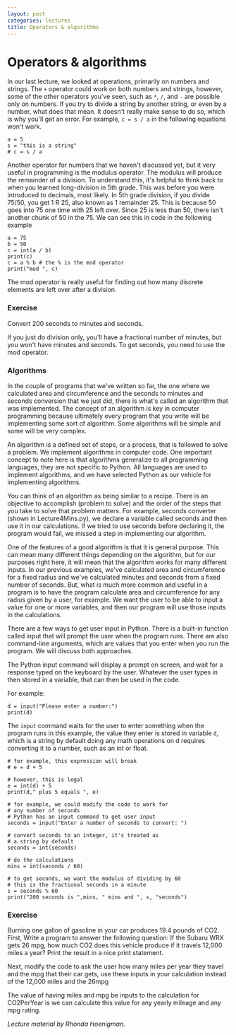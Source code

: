```yaml
---
layout: post
categories: lectures
title: Operators & algorithms
---
```


# Operators & algorithms

In our last lecture, we looked at operations, primarily on numbers and
strings. The `+` operator could work on both numbers and strings, however,
some of the other operators you've seen, such as `*`, `/`, and `-` are possible
only on numbers. If you try to divide a string by another string, or even
by a number, what does that mean. It doesn't really make sense to do so,
which is why you'll get an error. For example, `c = s / a` in the following
equations won't work.

    a = 5
    s = "this is a string"
    # c = s / a

Another operator for numbers that we haven't discussed yet, but it very
useful in programming is the modulus operator. The modulus will produce
the remainder of a division. To understand this, it's helpful to think
back to when you learned long-division in 5th grade. This was before
you were introduced to decimals, most likely. In 5th grade division,
if you divide 75/50, you get 1 R 25, also known as 1 remainder 25. This
is because 50 goes into 75 one time with 25 left over. Since 25 is less
than 50, there isn't another chunk of 50 in the 75. We can see this in
code in the following example


    a = 75
    b = 50
    c = int(a / b)
    print(c)
    c = a % b # the % is the mod operator
    print("mod ", c)

The mod operator is really useful for finding out how many discrete
elements are left over after a division.

### Exercise

Convert 200 seconds to minutes and seconds.

If you just do division only, you'll have a fractional number of minutes,
but you won't have minutes and seconds. To get seconds, you need to use
the mod operator.

### Algorithms

In the couple of programs that we've written so far, the one where we
calculated area and circumference and the seconds to minutes and seconds
conversion that we just did, there is what's called an algorithm that
was implemented. The concept of an algorithm is key in computer programming
because ultimately every program that you write will be implementing
some sort of algorithm. Some algorithms will be simple and some will be
very complex.

An algorithm is a defined set of steps, or a process, that is followed
to solve a problem. We implement algorithms in computer code. One
important concept to note here is that algorithms generalize to all
programming languages, they are not specific to Python. All languages
are used to implement algorithms, and we have selected Python as
our vehicle for implementing algorithms.

You can think of an algorithm as being similar to a recipe. There is an
objective to accomplish (problem to solve) and the order of the steps that you
take to solve that problem matters. For example, seconds converter (shown
in Lecture4Mins.py), we declare a variable called seconds and then use it
in our calculations. If we tried to use seconds before declaring it, the
program would fail, we missed a step in implementing our algorithm.

One of the features of a good algorithm is that it is general purpose. This
can mean many different things depending on the algorithm, but for our
purposes right here, it will mean that the algorithm works for many
different inputs. In our previous examples, we've calculated area and
circumference for a fixed radius and we've calculated minutes and seconds
from a fixed number of seconds. But, what is much more common and useful
in a program is to have the program calculate area and circumference for
any radius given by a user, for example. We want the user to be able to
input a value for one or more variables, and then our program will use
those inputs in the calculations.

There are a few ways to get user input in Python. There is a built-in
function called input that will prompt the user when the program runs.
There are also command-line arguments, which are values that you enter
when you run the program. We will discuss both approaches.

The Python input command will display a prompt on screen, and wait for
a response typed on the keyboard by the user. Whatever the user types
in then stored in a variable, that can then be used in the code.

For example:

    d = input("Please enter a number:")
    print(d)

The `input` command waits for the user to enter something when the program runs
in this example, the value they enter is stored in variable `d`, which is a string by default
doing any math operations on d requires converting it to a number, such as an int or float.

    # for example, this expression will break
    # e = d + 5

    # however, this is legal
    e = int(d) + 5
    print(d," plus 5 equals ", e)

    # for example, we could modify the code to work for
    # any number of seconds
    # Python has an input command to get user input
    seconds = input("Enter a number of seconds to convert: ")

    # convert seconds to an integer, it's treated as
    # a string by default
    seconds = int(seconds)

    # do the calculations
    mins = int(seconds / 60)

    # to get seconds, we want the modulus of dividing by 60
    # this is the fractional seconds in a minute
    s = seconds % 60
    print("200 seconds is ",mins, " mins and ", s, "seconds")

### Exercise

Burning one gallon of gasoline in your car produces 19.4 pounds of CO2.
First, Write a program to answer the following question:
If the Subaru WRX gets 26 mpg, how much CO2 does this vehicle
produce if it travels 12,000 miles a year? Print the result in a nice
print statement.

Next, modify the code to ask the user how many miles per year they travel and
the mpg that their car gets, use these inputs in your calculation instead
of the 12,000 miles and the 26mpg

The value of having miles and mpg be inputs to the calculation for
CO2PerYear is we can calculate this value for any yearly mileage and
any mpg rating.

<cite>Lecture material by Rhonda Hoenigman.</cite>

